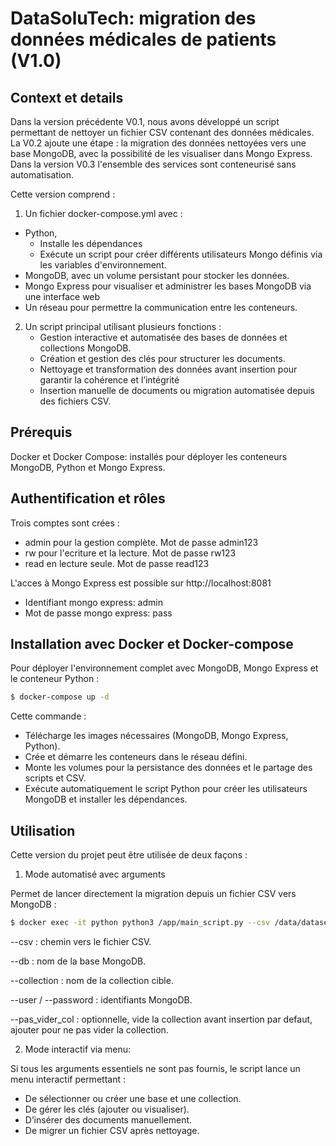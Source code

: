 # DataSoluTech: migration des données médicales de patients (V1.0)

## Context et details

Dans la version précédente V0.1, nous avons développé un script permettant de nettoyer un fichier CSV contenant des données médicales. La V0.2 ajoute une étape : la migration des données nettoyées vers une base MongoDB, avec la possibilité de les visualiser dans Mongo Express. Dans la version V0.3 l'ensemble des services sont conteneurisé sans automatisation.  

Cette version comprend :

1. Un fichier docker-compose.yml avec :
- Python,
    - Installe les dépendances
    - Exécute un script pour créer différents utilisateurs Mongo définis via les variables d'environnement. 
- MongoDB, avec un volume persistant pour stocker les données. 
- Mongo Express pour visualiser et administrer les bases MongoDB via une interface web
- Un réseau pour permettre la communication entre les conteneurs.

2. Un script principal utilisant plusieurs fonctions :  
   - Gestion interactive et automatisée des bases de données et collections MongoDB.  
   - Création et gestion des clés pour structurer les documents.  
   - Nettoyage et transformation des données avant insertion pour garantir la cohérence et l’intégrité
   - Insertion manuelle de documents ou migration automatisée depuis des fichiers CSV.  

## Prérequis
Docker et Docker Compose: installés pour déployer les conteneurs MongoDB, Python et Mongo Express.  


## Authentification et rôles 

Trois comptes sont crées :

- admin pour la gestion complète. Mot de passe admin123
- rw  pour l'ecriture et la lecture.  Mot de passe rw123
- read en lecture seule. Mot de passe read123

L'acces à Mongo Express est possible sur http://localhost:8081

- Identifiant mongo express: admin
- Mot de passe mongo express: pass


## Installation avec Docker et Docker-compose

Pour déployer l'environnement complet avec MongoDB, Mongo Express et le conteneur Python :  

 ```bash
 $ docker-compose up -d
 ```
Cette commande :
- Télécharge les images nécessaires (MongoDB, Mongo Express, Python).
- Crée et démarre les conteneurs dans le réseau défini.
- Monte les volumes pour la persistance des données et le partage des scripts et CSV.
- Exécute automatiquement le script Python pour créer les utilisateurs MongoDB et installer les dépendances.

## Utilisation

Cette version du projet peut être utilisée de deux façons :  

1. Mode automatisé avec arguments

Permet de lancer directement la migration depuis un fichier CSV vers MongoDB :  

 ```bash
 $ docker exec -it python python3 /app/main_script.py --csv /data/dataset.csv --db health_data --collection patients --user rw  --password rw123
 ```
--csv : chemin vers le fichier CSV.

--db : nom de la base MongoDB.

--collection : nom de la collection cible.

--user / --password : identifiants MongoDB.

--pas_vider_col : optionnelle, vide la collection avant insertion par defaut, ajouter pour ne pas vider la collection.


2. Mode interactif via menu:
   
Si tous les arguments essentiels ne sont pas fournis, le script lance un menu interactif permettant :

- De sélectionner ou créer une base et une collection.
- De gérer les clés (ajouter ou visualiser).
- D’insérer des documents manuellement.
- De migrer un fichier CSV après nettoyage.
